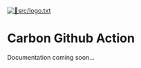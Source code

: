 [{
  "filename": "src/logo.txt"
}]: 🎨
<a href="https://github.com/Cox65/carbon-markdown-action/blob/27/merge/src/logo.txt" target="_blank">![🎨src/logo.txt](https://github.com/Cox65/carbon-markdown-action/raw/27/merge/carbon/98qvSYU9zKErc8FBDQziBu/logo.txt.png)</a>


# Carbon Github Action
Documentation coming soon...